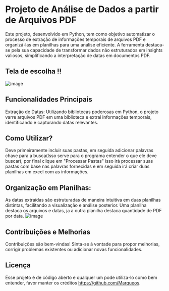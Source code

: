 # Projeto de Análise de Dados a partir de Arquivos PDF
Este projeto, desenvolvido em Python, tem como objetivo automatizar o processo de extração de informações temporais de arquivos PDF e organizá-las em planilhas para uma análise eficiente. A ferramenta destaca-se pela sua capacidade de transformar dados não estruturados em insights valiosos, simplificando a interpretação de datas em documentos PDF.

## Tela de escolha !!
![image](https://github.com/Marqueos/Analise_De_Dados_python/assets/104273842/49c3ea7d-1aa0-4fa1-b908-1fa1f6b9c35f)

## Funcionalidades Principais
Extração de Datas: Utilizando bibliotecas poderosas em Python, o projeto varre arquivos PDF em uma biblioteca e extrai informações temporais, identificando e capturando datas relevantes.

## Como Utilizar?
Deve primeiramente incluir suas pastas, em seguida adicionar palavras chave para a busca(Isso serve para o programa entender o que ele deve buscar), por final clique em "Processar Pastas" isso irá processar suas pastas com base nas palavras fornecidas e em seguida irá criar duas planilhas em excel com as informações.

## Organização em Planilhas: 
As datas extraídas são estruturadas de maneira intuitiva em duas planilhas distintas, facilitando a visualização e análise posterior. Uma planilha destaca os arquivos e datas, ja a outra planilha destaca quantidade de PDF por data.
![image](https://github.com/Marqueos/Analise_De_Dados_python/assets/104273842/15734f6b-b388-43ce-8090-dc5104c6e548)

## Contribuições e Melhorias
Contribuições são bem-vindas! Sinta-se à vontade para propor melhorias, corrigir problemas existentes ou adicionar novas funcionalidades. 

## Licença
Esse projeto é de código aberto e qualquer um pode utiliza-lo como bem entender, favor manter os créditos https://github.com/Marqueos.


